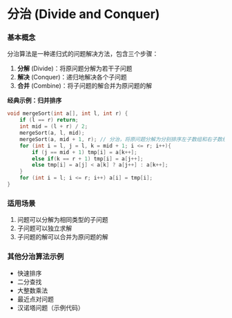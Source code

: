 # 分治 (Divide and Conquer)

### 基本概念
分治算法是一种递归式的问题解决方法，包含三个步骤：
1. **分解** (Divide)：将原问题分解为若干子问题
2. **解决** (Conquer)：递归地解决各个子问题
3. **合并** (Combine)：将子问题的解合并为原问题的解

**经典示例：归并排序**

```cpp
void mergeSort(int a[], int l, int r) {
    if (l == r) return;
    int mid = (l + r) / 2;
    mergeSort(a, l, mid);
    mergeSort(a, mid + 1, r); // 分治，将原问题分解为分别排序左子数组和右子数组
    for (int i = l, j = l, k = mid + 1; i <= r; i++){
        if (j == mid + 1) tmp[i] = a[k++];
        else if(k == r + 1) tmp[i] = a[j++];
        else tmp[i] = a[j] < a[k] ? a[j++] : a[k++];
    }
    for (int i = l; i <= r; i++) a[i] = tmp[i];
}
```

### 适用场景

1. 问题可以分解为相同类型的子问题
2. 子问题可以独立求解
3. 子问题的解可以合并为原问题的解

### 其他分治算法示例

- 快速排序
- 二分查找
- 大整数乘法
- 最近点对问题
- 汉诺塔问题（示例代码）